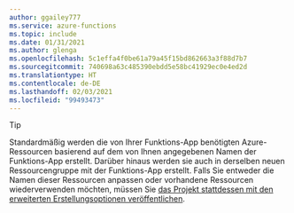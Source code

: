 ```yaml
---
author: ggailey777
ms.service: azure-functions
ms.topic: include
ms.date: 01/31/2021
ms.author: glenga
ms.openlocfilehash: 5c1effa4f0be61a79a45f15bd862663a3f88d7b7
ms.sourcegitcommit: 740698a63c485390ebdd5e58bc41929ec0e4ed2d
ms.translationtype: HT
ms.contentlocale: de-DE
ms.lasthandoff: 02/03/2021
ms.locfileid: "99493473"
---
```

> [!TIP]
> Standardmäßig werden die von Ihrer Funktions-App benötigten Azure-Ressourcen basierend auf dem von Ihnen angegebenen Namen der Funktions-App erstellt. Darüber hinaus werden sie auch in derselben neuen Ressourcengruppe mit der Funktions-App erstellt. Falls Sie entweder die Namen dieser Ressourcen anpassen oder vorhandene Ressourcen wiederverwenden möchten, müssen Sie [das Projekt stattdessen mit den erweiterten Erstellungsoptionen veröffentlichen](../articles/azure-functions/functions-develop-vs-code.md#enable-publishing-with-advanced-create-options). 